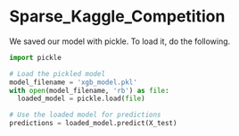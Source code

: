 # Sparse_Kaggle_Competition
We saved our model with pickle. To load it, do the following.
```python
import pickle

# Load the pickled model
model_filename = 'xgb_model.pkl'
with open(model_filename, 'rb') as file:
  loaded_model = pickle.load(file)

# Use the loaded model for predictions
predictions = loaded_model.predict(X_test)
```
